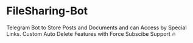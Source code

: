 # FileSharing-Bot
Telegram Bot to Store Posts and Documents and can Access by Special Links. Custom Auto Delete Features with Force Subscibe Support 🔥
